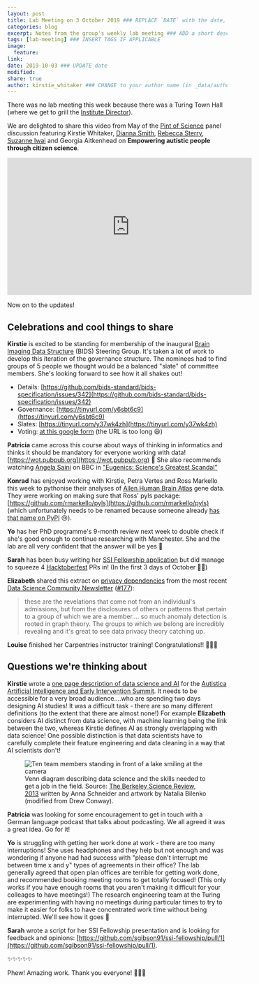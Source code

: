 ```yaml
---
layout: post
title: Lab Meeting on 3 October 2019 ### REPLACE `DATE` with the date, eg: 18 July 2019
categories: blog
excerpt: Notes from the group's weekly lab meeting ### ADD a short description (or keep that one if you'd)
tags: [lab-meeting] ### INSERT TAGS IF APPLICABLE
image:
  feature:
link:
date: 2019-10-03 ### UPDATE date
modified:
share: true
author: kirstie_whitaker ### CHANGE to your author name (in _data/authors.yml)
---
```


There was no lab meeting this week because there was a Turing Town Hall (where we get to grill the [Institute Director](https://www.turing.ac.uk/people/leadership/adrian-smith)).

We are delighted to share this video from May of the [Pint of Science](https://www.turing.ac.uk/events/pint-science) panel discussion featuring Kirstie Whitaker, [Dianna Smith](https://twitter.com/geodianna?lang=en), [Rebecca Sterry](https://twitter.com/bex_sterry), [Suzanne Iwai](https://twitter.com/SuzanneIwai) and Georgia Aitkenhead on **Empowering autistic people through citizen science**.

<iframe width="560" height="315" src="https://www.youtube.com/embed/DNisoU9uXqk" frameborder="0" allow="accelerometer; autoplay; encrypted-media; gyroscope; picture-in-picture" allowfullscreen></iframe>

Now on to the updates!

## Celebrations and cool things to share

**Kirstie** is excited to be standing for membership of the inaugural [Brain Imaging Data Structure](https://bids.neuroimaging.io/) (BIDS) Steering Group.
It's taken a lot of work to develop this iteration of the governance structure.
The nominees had to find groups of 5 people we thought would be a balanced "slate" of committee members.
She's looking forward to see how it all shakes out!

* Details: [https://github.com/bids-standard/bids-specification/issues/342](https://github.com/bids-standard/bids-specification/issues/342)
* Governance: [https://tinyurl.com/y6sbt6c9](https://tinyurl.com/y6sbt6c9)
* Slates: [https://tinyurl.com/y37wk4zh](https://tinyurl.com/y37wk4zh)
* Voting: [at this google form](https://docs.google.com/forms/d/e/1FAIpQLSfG76N3dnazONsfCsWAXccgrizmb1gm233pJSow3TmTUi3_Fw/viewform) (the URL is too long 😆)

**Patricia** came across this course about ways of thinking in informatics and thinks it should be mandatory for everyone working with data! [https://wot.pubpub.org](https://wot.pubpub.org) 💯
She also recommends watching [Angela Saini](https://www.angelasaini.co.uk) on BBC in ["Eugenics: Science's Greatest Scandal"](https://www.bbc.co.uk/programmes/m0008zc5)

**Konrad** has enjoyed working with Kirstie, Petra Vertes and Ross Markello this week to pythonise their analyses of [Allen Human Brain Atlas](https://human.brain-map.org/) gene data.
They were working on making sure that Ross' pyls package: [https://github.com/rmarkello/pyls](https://github.com/rmarkello/pyls) (which unfortunately needs to be renamed because someone already [has that name on PyPI](https://pypi.org/project/pyls) 😢).

**Yo** has her PhD programme's 9-month review next week to double check if she's good enough to continue researching with Manchester.
She and the lab are all very confident that the answer will be yes 💖

**Sarah** has been busy writing her [SSI Fellowship application](https://www.software.ac.uk/programmes-and-events/fellowship-programme) but did manage to squeeze 4 [Hacktoberfest](https://hacktoberfest.digitalocean.com) PRs in!
(In the first 3 days of October 🚀✨)

**Elizabeth** shared this extract on [privacy dependencies](https://papers.ssrn.com/sol3/papers.cfm?abstract_id=3447384) from the most recent [Data Science Community Newsletter](https://cds.nyu.edu/newsletter/) ([#177](https://www.dropbox.com/s/3eqj4agsvi8jrum/data-science-newsletter-20190926-177.pdf)):

> these are the revelations that come not from an individual's admissions, but from the disclosures of others or patterns that pertain to a group of which we are a member.... so much anomaly detection is rooted in graph theory.
> The groups to which we belong are incredibly revealing and it's great to see data privacy theory catching up.

**Louise** finished her Carpentries instructor training!
Congratulations!! 🚀🎉✨

## Questions we're thinking about

**Kirstie** wrote a [one page description of data science and AI](https://hackmd.io/@KirstieJane/OverviewDataSciAI) for the [Autistica Artificial Intelligence and Early Intervention Summit](https://www.autistica.org.uk/get-involved/events/ai-summit).
It needs to be accessible for a very broad audience....who are spending two days designing AI studies!
It was a difficult task - there are so many different definitions (to the extent that there are almost none!)
For example **Elizabeth** considers AI distinct from data science, with machine learning being the link between the two, whereas Kirstie defines AI as strongly overlapping with data science!
One possible distinction is that data scientists have to carefully complete their feature engineering and data cleaning in a way that AI scientists don't!

<figure>
  <img src="https://berkeleysciencereview.com/wp-content/uploads/2014/04/spring_2014_azam_01.jpg" alt="Ten team members standing in front of a lake smiling at the camera">
  <figcaption>Venn diagram describing data science and the skills needed to get a job in the field.
              Source: <a href="https://berkeleysciencereview.com/2013/07/how-to-become-a-data-scientist-before-you-graduate">The Berkeley Science Review, 2013</a> written by Anna Schneider and artwork by Natalia Bilenko (modified from Drew Conway).
  </figcaption>
</figure>

**Patricia** was looking for some encouragement to get in touch with a German language podcast that talks about podcasting.
We all agreed it was a great idea.
Go for it!

**Yo** is struggling with getting her work done at work - there are too many interruptions!
She uses headphones and they help but not enough and was wondering if anyone had had success with "please don't interrupt me between time x and y" types of agreements in their office?
The lab generally agreed that open plan offices are terrible for getting work done, and recommended booking meeting rooms to get totally focused!
(This only works if you have enough rooms that you aren't making it difficult for your colleages to have meetings!)
The research engineering team at the Turing are experimenting with having no meetings during particular times to try to make it easier for folks to have concentrated work time without being interrupted.
We'll see how it goes 🤞

**Sarah** wrote a script for her SSI Fellowship presentation and is looking for feedback and opinions: [https://github.com/sgibson91/ssi-fellowship/pull/1](https://github.com/sgibson91/ssi-fellowship/pull/1).

✨✨✨✨✨

Phew!
Amazing work.
Thank you everyone! 💖💖💖
